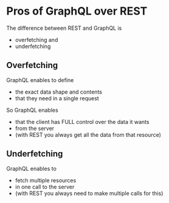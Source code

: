 # Pros of GraphQL over REST

The difference between REST and GraphQL is

- overfetching and
- underfetching

## Overfetching

GraphQL enables to define

- the exact data shape and contents
- that they need in a single request

So GraphQL enables

- that the client has FULL control over the data it wants
- from the server
- (with REST you always get all the data from that resource)

## Underfetching

GraphQL enables to

- fetch multiple resources
- in one call to the server
- (with REST you always need to make multiple calls for this)
